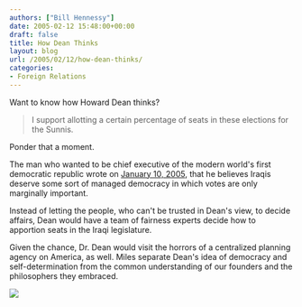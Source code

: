 ```yaml
---
authors: ["Bill Hennessy"]
date: 2005-02-12 15:48:00+00:00
draft: false
title: How Dean Thinks
layout: blog
url: /2005/02/12/how-dean-thinks/
categories:
- Foreign Relations
---
```


Want to know how Howard Dean thinks?




> 

> 
> I support allotting a certain percentage of seats in these elections for the Sunnis.
> 
> 




Ponder that a moment.




The man who wanted to be chief executive of the modern world's first democratic republic wrote on [January 10, 2005](https://www.democracyforamerica.com/features/2005/01/10/keep_the_election_on_track.php), that he believes Iraqis deserve some sort of managed democracy in which votes are only marginally important.




Instead of letting the people, who can't be trusted in Dean's view, to decide affairs, Dean would have a team of fairness experts decide how to apportion seats in the Iraqi legislature.




Given the chance, Dr. Dean would visit the horrors of a centralized planning agency on America, as well. Miles separate Dean's idea of democracy and self-determination from the common understanding of our founders and the philosophers they embraced.







![](https://blog.billhennessy.com/aggbug.aspx?PostID=1049)


